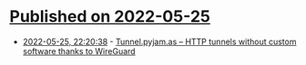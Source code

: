 # [Published on 2022-05-25](index.md)

* [2022-05-25, 22:20:38](https://news.ycombinator.com/item?id=31511445) - [Tunnel.pyjam.as – HTTP tunnels without custom software thanks to WireGuard](https://tunnel.pyjam.as/)
